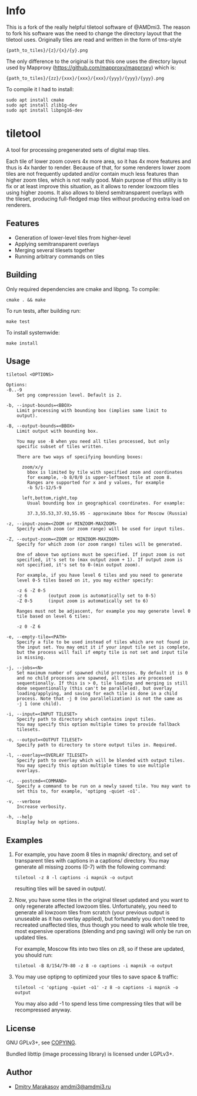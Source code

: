 # Info

This is a fork of the really helpful tiletool software of @AMDmi3.
The reason to fork his software was the need to change the directory layout that the tiletool uses.
Originally tiles are read and written in the form of tms-style
```
{path_to_tiles}/{z}/{x}/{y}.png
```

The only difference to the original is that this one uses the directory layout used by Mapproxy (https://github.com/mapproxy/mapproxy) which is:
```
{path_to_tiles}/{zz}/{xxx}/{xxx}/{xxx}/{yyy}/{yyy}/{yyy}.png
```

To compile it I had to install:
```
sudo apt install cmake
sudo apt install zlib1g-dev
sudo apt install libpng16-dev
```


# tiletool

A tool for processing pregenerated sets of digital map tiles.

Each tile of lower zoom covers 4x more area, so it has 4x more features
and thus is 4x harder to render. Because of that, for some renderers
lower zoom tiles are not frequently updated and/or contain much less
features than higher zoom tiles, which is not really good. Main purpose
of this utility is to fix or at least improve this situation, as it
allows to render lowzoom tiles using higher zooms. It also allows to
blend semitransparent overlays with the tileset, producing full-fledged
map tiles without producing extra load on renderers.

## Features

- Generation of lower-level tiles from higher-level
- Applying semitransparent overlays
- Merging several tilesets together
- Running arbitrary commands on tiles

## Building

Only required dependencies are cmake and libpng. To compile:

    cmake . && make

To run tests, after building run:

    make test

To install systemwide:

    make install

## Usage

```
tiletool <OPTIONS>

Options:
-0..-9
    Set png compression level. Default is 2.

-b, --input-bounds=<BBOX>
    Limit processing with bounding box (implies same limit to
    output).

-B, --output-bounds=<BBOX>
    Limit output with bounding box.

    You may use -B when you need all tiles processed, but only
    specific subset of tiles written.

    There are two ways of specifying bounding boxes:

      zoom/x/y
        bbox is limited by tile with specified zoom and coordinates
        for example, -b 8/0/0 is upper-leftmost tile at zoom 8.
        Ranges are supported for x and y values, for example
        -b 5/1-12/5-9

      left,bottom,right,top
        Usual bounding box in geographical coordinates. For example:

        37.3,55.53,37.93,55.95 - approximate bbox for Moscow (Russia)

-z, --input-zoom=<ZOOM or MINZOOM-MAXZOOM>
    Specify which zoom (or zoom range) will be used for input tiles.

-Z, --output-zoom=<ZOOM or MINZOOM-MAXZOOM>
    Specify for which zoom (or zoom range) tiles will be generated.

    One of above two options must be specified. If input zoom is not
    specified, it's set to (max output zoom + 1). If output zoom is
    not specified, it's set to 0-(min output zoom).

    For example, if you have level 6 tiles and you need to generate
    level 0-5 tiles based on it, you may either specify:

    -z 6 -Z 0-5
    -z 6        (output zoom is automatically set to 0-5)
    -Z 0-5      (input zoom is automatically set to 6)

    Ranges must not be adjascent, for example you may generate level 0
    tile based on level 6 tiles:

    -z 0 -Z 6

-e, --empty-tile=<PATH>
    Specify a file to be used instead of tiles which are not found in
    the input set. You may omit it if your input tile set is complete,
    but the process will fail if empty tile is not set and input tile
    is missing.

-j, --jobs=<N>
    Set maximum number of spawned child processes. By default it is 0
    and no child processes are spawned, all tiles are processed
    sequentionally. If this is > 0, tile loading and merging is still
    done sequentionally (this can't be paralleled), but overlay
    loading/applying, and saving for each tile is done in a child
    process. Note that -j 0 (no parallelization) is not the same as
    -j 1 (one child).

-i, --input=<INPUT TILESET>
    Specify path to directory which contains input tiles.
    You may specify this option multiple times to provide fallback
    tilesets.

-o, --output=<OUTPUT TILESET>
    Specify path to directory to store output tiles in. Required.

-l, --overlay=<OVERLAY TILESET>
    Specify path to overlay which will be blended with output tiles.
    You may specify this option multiple times to use multiple
    overlays.

-c, --postcmd=<COMMAND>
    Specify a command to be run on a newly saved tile. You may want to
    set this to, for example, 'optipng -quiet -o1'.

-v, --verbose
    Increase verbosity.

-h, --help
    Display help on options.
```

## Examples

1. For example, you have zoom 8 tiles in mapnik/ directory, and set
   of transparent tiles with captions in a captions/ directory. You may
   generate all missing zooms (0-7) with the following command:

       tiletool -z 8 -l captions -i mapnik -o output

   resulting tiles will be saved in output/.

2. Now, you have some tiles in the original tileset updated and you want
   to only regenerate affected lowzoom tiles. Unfortunately, you need to
   generate all lowzoom tiles from scratch (your previous output is
   unuseable as it has overlay applied), but fortunately you don't need to
   recreated unaffected tiles, thus though you need to walk whole tile tree,
   most expensive operations (blending and png saving) will only be run on
   updated tiles.

   For example, Moscow fits into two tiles on z8, so if these are updated,
   you should run:

       tiletool -B 8/154/79-80 -z 8 -o captions -i mapnik -o output

3. You may use optipng to optimized your tiles to save space & traffic:

       tiletool -c 'optipng -quiet -o1' -z 8 -o captions -i mapnik -o output

   You may also add -1 to spend less time compressing tiles that will
   be recompressed anyway.

## License

GNU GPLv3+, see [COPYING](COPYING).

Bundled libttip (image processing library) is licensed under LGPLv3+.

## Author

* [Dmitry Marakasov](https://github.com/AMDmi3) <amdmi3@amdmi3.ru>
